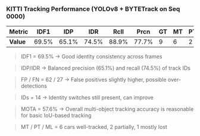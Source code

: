 ### KITTI Tracking Performance (YOLOv8 + BYTETrack on Seq 0000)

| **Metric** | IDF1 |  IDP  | IDR |  Rcll | Prcn | GT | MT | PT | ML | FP | FN | IDs | FM  | MOTA | MOTP | IDt | IDa | IDm|
|------------|------|-------|-----|-------|------|----|----|----|----|----|----|-----|-----|------|------|-----|-----|----|
| **Value** |69.5% | 65.1% |74.5% |88.9%| 77.7%|  9 |  6|   2  | 1  | 62|  27 |  14 |  6  | 57.6% | 0.247 |12  | 5 |   3|


> IDF1 = 69.5% -> Good identity consistency across frames

> IDP/IDR -> Balanced precision (65.1%) and recall (74.5%) of track IDs

> FP / FN = 62 / 27 → False positives slightly higher, possible over-detections

> IDs = 14 -> Identity switches still present, can improve

> MOTA = 57.6% -> Overall multi-object tracking accuracy is reasonable for basic IoU-based tracking

> MT / PT / ML = 6 cars well-tracked, 2 partially, 1 mostly lost
